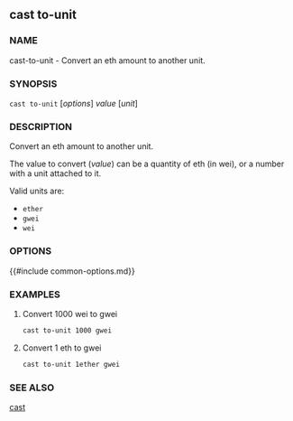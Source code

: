 ## cast to-unit

### NAME

cast-to-unit - Convert an eth amount to another unit.

### SYNOPSIS

``cast to-unit`` [*options*] *value* [*unit*]

### DESCRIPTION

Convert an eth amount to another unit.

The value to convert (*value*) can be a quantity of eth (in wei), or a number with a unit attached to it.

Valid units are:

- `ether`
- `gwei`
- `wei`

### OPTIONS

{{#include common-options.md}}

### EXAMPLES

1. Convert 1000 wei to gwei
    ```sh
    cast to-unit 1000 gwei
    ```

2. Convert 1 eth to gwei
    ```sh
    cast to-unit 1ether gwei
    ```

### SEE ALSO

[cast](./cast.md)
